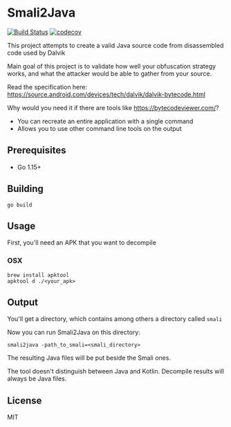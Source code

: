 # Smali2Java
[![Build Status](https://travis-ci.org/AlexeySoshin/smali2java.svg?branch=master)](https://travis-ci.org/AlexeySoshin/smali2java)
[![codecov](https://codecov.io/gh/AlexeySoshin/smali2java/branch/master/graph/badge.svg)](https://codecov.io/gh/AlexeySoshin/smali2java)

This project attempts to create a valid Java source code from disassembled code used by Dalvik <br />

Main goal of this project is to validate how well your obfuscation strategy works, and what the attacker would be able to gather from your source.

Read the specification here: https://source.android.com/devices/tech/dalvik/dalvik-bytecode.html

Why would you need it if there are tools like https://bytecodeviewer.com/? <br />
* You can recreate an entire application with a single command
* Allows you to use other command line tools on the output

## Prerequisites
* Go 1.15+

## Building
```
go build
```

## Usage
First, you'll need an APK that you want to decompile <br />

### OSX
```
brew install apktool
apktool d ./<your_apk>
```


## Output
You'll get a directory, which contains among others a directory called `smali`

Now you can run Smali2Java on this directory:
```
smali2java -path_to_smali=<smali_directory>
```

The resulting Java files will be put beside the Smali ones.

The tool doesn't distinguish between Java and Kotlin. Decompile results will always be Java files.

## License
MIT